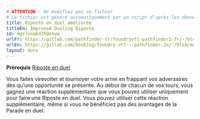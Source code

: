 ```yaml
---
# ATTENTION : Ne modifiez pas ce fichier
# Ce fichier est généré automatiquement par un script d'après les données du module Foundry VTT officiel et de sa traduction
title: Riposte en duel améliorée
titleEn: Improved Dueling Riposte
id: mgs7vxq6d3hQoswa
urlFr: https://gitlab.com/pathfinder-fr/foundryvtt-pathfinder2-fr/-/blob/master/data/feats/mgs7vxq6d3hQoswa.htm
urlEn: https://gitlab.com/hooking/foundry-vtt---pathfinder-2e/-/blob/master/packs/data/feats.db/improved-dueling-riposte.json
layout: dons
---
```

**Prérequis** [Riposte en duel](riposte-en-duel.html)

Vous faites virevolter et tournoyer votre arme en frappant vos adversaires dès qu’une opportunité se présente. Au début de chacun de vos tours, vous gagnez une réaction supplémentaire que vous pouvez utiliser uniquement pour faire une Riposte en duel. Vous pouvez utiliser cette réaction supplémentaire, même si vous ne bénéficiez pas des avantages de la Parade en duel.
